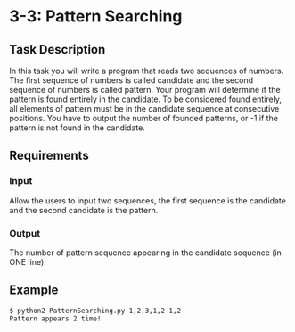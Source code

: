 # 3-3: Pattern Searching
## Task Description
In this task you will write a program that reads two sequences of numbers. The first sequence of numbers is called candidate and the second sequence of numbers is called pattern. Your program will determine if the pattern is found entirely in the candidate. To be considered found entirely, all elements of pattern must be in the candidate sequence at consecutive positions. You have to output the number of founded patterns, or -1 if the pattern is not found in the candidate.

## Requirements
### Input
Allow the users to input two sequences, the first sequence is the candidate and the second candidate is the pattern.

### Output
The number of pattern sequence appearing in the candidate sequence (in ONE line).

## Example
```
$ python2 PatternSearching.py 1,2,3,1,2 1,2
Pattern appears 2 time!
```